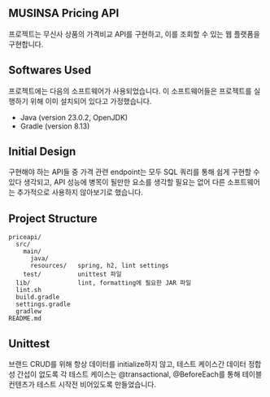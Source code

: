 ## MUSINSA Pricing API

프로젝트는 무신사 상품의 가격비교 API를 구현하고, 이를 조회할 수 있는 웹 플랫폼을 구현합니다.

## Softwares Used

프로젝트에는 다음의 소프트웨어가 사용되었습니다. 이 소프트웨어들은 프로젝트를 실행하기 위해 이미 설치되어 있다고 가정했습니다.
- Java (version 23.0.2, OpenJDK)
- Gradle (version 8.13)

## Initial Design

구현해야 하는 API들 중 가격 관련 endpoint는 모두 SQL 쿼리를 통해 쉽게 구현할 수 있다 생각되고, API 성능에 병목이 될만한 요소를 생각할 필요는 없어 다른 소프트웨어는 추가적으로 사용하지 않아보기로 했습니다.

## Project Structure

```
priceapi/
  src/
    main/
      java/
      resources/   spring, h2, lint settings
    test/          unittest 파일
  lib/             lint, formatting에 필요한 JAR 파일
  lint.sh
  build.gradle
  settings.gradle
  gradlew
README.md
```

## Unittest

브랜드 CRUD를 위해 항상 데이터를 initialize하지 않고, 테스트 케이스간 데이터 정합성 간섭이 없도록 각 테스트 케이스는 @transactional, @BeforeEach를 통해 테이블 컨텐츠가 테스트 시작전 비어있도록 만들었습니다. 

